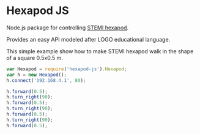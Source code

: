 # Hexapod JS

Node.js package for controlling [STEMI hexapod](http://www.stemi.education/).

Provides an easy API modeled after LOGO educational language.

This simple example show how to make STEMI hexapod walk in the shape of a square 0.5x0.5 m.

```javascript
var Hexapod = require('hexapod-js').Hexapod;
var h = new Hexapod();
h.connect('192.168.4.1', 80);

h.forward(0.5);
h.turn_right(90);
h.forward(0.5);
h.turn_right(90);
h.forward(0.5);
h.turn_right(90);
h.forward(0.5);
```
